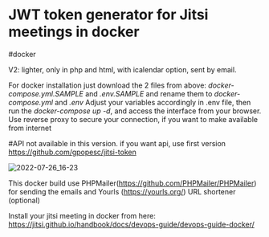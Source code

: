 # JWT token generator for Jitsi meetings in docker

#docker

V2: lighter, only in php and html, with icalendar option, sent by email. 

For docker installation just download the 2 files from above: *docker-compose.yml.SAMPLE* and *.env.SAMPLE* and rename them to *docker-compose.yml* and *.env* Adjust your variables accordingly in .env file, then run the *docker-compose up -d*, and access the interface from your browser. Use reverse proxy to secure your connection, if you want to make available from internet

#API
not available in this version. if you want api, use first version https://github.com/gpopesc/jitsi-token 

![2022-07-26_16-23](https://user-images.githubusercontent.com/11590919/181018137-79dbd88d-2135-4165-acfb-cbdf86c1beea.png)


This docker build use PHPMailer(https://github.com/PHPMailer/PHPMailer) for sending the emails and Yourls (https://yourls.org/) URL shortener (optional)

Install your jitsi meeting in docker from here: https://jitsi.github.io/handbook/docs/devops-guide/devops-guide-docker/


